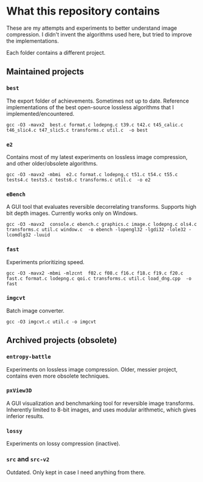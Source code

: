 # What this repository contains

These are my attempts and experiments to better understand image compression.
I didn't invent the algorithms used here, but tried to improve the implementations.

Each folder contains a different project.

## Maintained projects

### `best`
The export folder of achievements. Sometimes not up to date.
Reference implementations of the best open-source lossless algorithms that I implemented/encountered.

`gcc -O3 -mavx2  best.c format.c lodepng.c t39.c t42.c t45_calic.c t46_slic4.c t47_slic5.c transforms.c util.c  -o best`

### `e2`
Contains most of my latest experiments on lossless image compression, and other older/obsolete algorithms.

`gcc -O3 -mavx2 -mbmi  e2.c format.c lodepng.c t51.c t54.c t55.c tests4.c tests5.c tests6.c transforms.c util.c  -o e2`

### `eBench`
A GUI tool that evaluates reversible decorrelating transforms.
Supports high bit depth images.
Currently works only on Windows.

`gcc -O3 -mavx2  console.c ebench.c graphics.c image.c lodepng.c ols4.c transforms.c util.c window.c  -o ebench -lopengl32 -lgdi32 -lole32 -lcomdlg32 -luuid`

### `fast`
Experiments prioritizing speed.

`gcc -O3 -mavx2 -mbmi -mlzcnt  f02.c f08.c f16.c f18.c f19.c f20.c fast.c format.c lodepng.c qoi.c transforms.c util.c load_dng.cpp  -o fast`

### `imgcvt`
Batch image converter.

`gcc -O3 imgcvt.c util.c -o imgcvt`


## Archived projects (obsolete)

### `entropy-battle`
Experiments on lossless image compression. Older, messier project, contains even more obsolete techniques.

### `pxView3D`
A GUI visualization and benchmarking tool for reversible image transforms.
Inherently limited to 8-bit images, and uses modular arithmetic, which gives inferior results.

### `lossy`
Experiments on lossy compression (inactive).

### `src` and `src-v2`
Outdated. Only kept in case I need anything from there.
